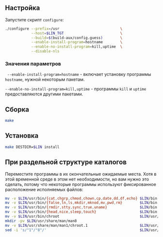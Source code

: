 <package-info :package="package" showsbu></package-info>

<script>
		new Vue({
		el: '#main',
		data: { package: {} },
		mounted: function () {
				this.getPackage('coreutils');
		},
		methods: {
			getPackage: function(name) {
					getPackage(name)
					.then(response => this.package = response);
			},
		}
  })
</script>

## Настройка

Запустите скрипт `configure`:

```bash
./configure --prefix=/usr                            \
            --host=$LIN_TGT                          \
            --build=$(build-aux/config.guess)        \
            --enable-install-program=hostname        \
            --enable-no-install-program=kill,uptime  \
            --disable-nls
```

### Значения параметров

` --enable-install-program=hostname` - включает установку программы `hostname`, нужной некоторым пакетам.

`--enable-no-install-program=kill,uptime` - программы `kill` и `uptime` предоставляются другими пакетами.

## Сборка

```bash
make
```

## Установка

```bash
make DESTDIR=$LIN install
```

## При раздельной структуре каталогов

Переместите программы в их окончательные ожидаемые места. Хотя в этой временной среде в этом нет необходимости, но вам нужно это сделать, потому что некоторые программы используют фиксированное расположение исполняемых файлов:

```bash
mv -v $LIN/usr/bin/{cat,chgrp,chmod,chown,cp,date,dd,df,echo} $LIN/bin
mv -v $LIN/usr/bin/{false,ln,ls,mkdir,mknod,mv,pwd,rm}        $LIN/bin
mv -v $LIN/usr/bin/{rmdir,stty,sync,true,uname}               $LIN/bin
mv -v $LIN/usr/bin/{head,nice,sleep,touch}                    $LIN/bin
mv -v $LIN/usr/bin/chroot                                     $LIN/usr/sbin
mkdir -pv $LIN/usr/share/man/man8
mv -v $LIN/usr/share/man/man1/chroot.1                        $LIN/usr/share/man/man8/chroot.8
sed -i 's/"1"/"8"/'                                           $LIN/usr/share/man/man8/chroot.8
```

